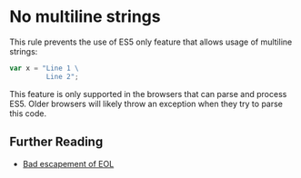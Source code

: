 # No multiline strings

This rule prevents the use of ES5 only feature that allows usage of multiline strings:

```javascript
var x = "Line 1 \
         Line 2";
```

This feature is only supported in the browsers that can parse and process ES5. Older browsers will likely throw an exception when they try to parse this code.

## Further Reading

* [Bad escapement of EOL](http://jslinterrors.com/bad-escapement-of-eol-use-option-multistr-if-needed/)